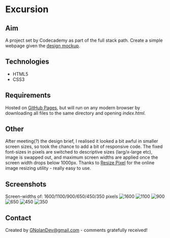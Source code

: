 # Excursion
## Aim
A project set by Codecademy as part of the full stack path. Create a simple webpage given the [design mockup](https://github.com/GNolanDev/excursion/blob/main/design_brief/excursion_redline.png).
## Technologies
- HTML5
- CSS3
## Requirements
Hosted on [GitHub Pages](https://gnolandev.github.io/excursion/), but will run on any modern browser by downloading all files to the same directory and opening _index.html_.
## Other
After meeting(?) the design brief, I realised it looked a bit awful in smaller screen sizes, so took the chance to add a bit of responsive code. The fixed font-sizes in pixels are switched to descriptive sizes (larg/x-large etc), image is swapped out, and maximum screen widths are applied once the screen width drops below 1000px.
Thanks to [Resize Pixel](https://www.resizepixel.com) for the online image resizing utility - really easy to use.
## Screenshots
Screen-widths of: 1600/1100/900/650/450/350 pixels
![1600](https://github.com/GNolanDev/excursion/blob/main/screenshots/Screen%20Shot%201600px.png)
![1100](https://github.com/GNolanDev/excursion/blob/main/screenshots/Screen%20Shot%201100px.png)
![900](https://github.com/GNolanDev/excursion/blob/main/screenshots/Screen%20Shot%20900px.png)
![650](https://github.com/GNolanDev/excursion/blob/main/screenshots/Screen%20Shot%20650px.png)
![450](https://github.com/GNolanDev/excursion/blob/main/screenshots/Screen%20Shot%20450px.png)
![350](https://github.com/GNolanDev/excursion/blob/main/screenshots/Screen%20Shot%20350px.png)
## Contact
Created by GNolanDev@gmail.com - comments gratefully received!
